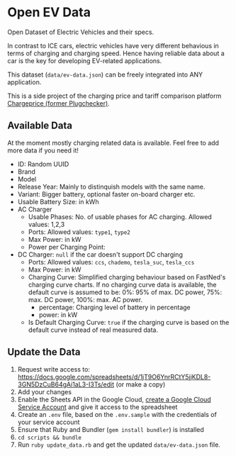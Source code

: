 # Open EV Data
Open Dataset of Electric Vehicles and their specs.

In contrast to ICE cars, electric vehicles have very different behavious in terms of charging and charging speed. Hence having reliable data about a car is the key for developing EV-related applications.

This dataset (`data/ev-data.json`) can be freely integrated into ANY application.

This is a side project of the charging price and tariff comparison platform [Chargeprice (former Plugchecker)](https://github.com/hoenic07/plugchecker).

## Available Data

At the moment mostly charging related data is available. Feel free to add more data if you need it!

* ID: Random UUID
* Brand
* Model
* Release Year: Mainly to distinquish models with the same name.
* Variant: Bigger battery, optional faster on-board charger etc.
* Usable Battery Size: in kWh
* AC Charger
  * Usable Phases: No. of usable phases for AC charging. Allowed values: 1,2,3
  * Ports: Allowed values: `type1`, `type2`
  * Max Power: in kW
  * Power per Charging Point:
* DC Charger: `null` if the car doesn't support DC charging
  * Ports: Allowed values: `ccs`, `chademo`, `tesla_suc`, `tesla_ccs`
  * Max Power: in kW
  * Charging Curve: Simplified charging behaviour based on FastNed's charging curve charts. If no charging curve data is available, the default curve is assumed to be: 0%: 95% of max. DC power, 75%: max. DC power, 100%: max. AC power.
    * percentage: Charging level of battery in percentage
    * power: in kW
  * Is Default Charging Curve: `true` if the charging curve is based on the default curve instead of real measured data.

## Update the Data

1. Request write access to: https://docs.google.com/spreadsheets/d/1jT9O6YnrRCtY5jjKDL8-3GN5DzCuB64gAi1aL3-I3Ts/edit (or make a copy)
2. Add your changes
3. Enable the Sheets API in the Google Cloud, [create a Google Cloud Service Account](https://support.google.com/a/answer/7378726?hl=en) and give it access to the spreadsheet
4. Create an `.env` file, based on the `.env.sample` with the credentials of your service account
5. Ensure that Ruby and Bundler (`gem install bundler`) is installed
6. `cd scripts && bundle`
7. Run `ruby update_data.rb` and get the updated `data/ev-data.json` file.